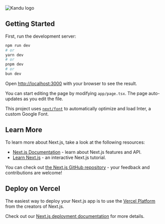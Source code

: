 <picture>
  <source media="(prefers-color-scheme: dark)" srcset="https://github.com/SverreHolmbakken/kandu-app/assets/110482909/f070dbb9-08fa-4833-bf48-fea6a7c632fc">
  <source media="(prefers-color-scheme: light)" srcset="https://github.com/SverreHolmbakken/kandu-app/assets/110482909/a72518d6-aa30-437d-86c6-3b71e0bece23">
  <img alt="Kandu logo" src="https://github.com/SverreHolmbakken/kandu-app/assets/110482909/a72518d6-aa30-437d-86c6-3b71e0bece23">
</picture>

## Getting Started

First, run the development server:

```bash
npm run dev
# or
yarn dev
# or
pnpm dev
# or
bun dev
```

Open [http://localhost:3000](http://localhost:3000) with your browser to see the result.

You can start editing the page by modifying `app/page.tsx`. The page auto-updates as you edit the file.

This project uses [`next/font`](https://nextjs.org/docs/basic-features/font-optimization) to automatically optimize and load Inter, a custom Google Font.

## Learn More

To learn more about Next.js, take a look at the following resources:

- [Next.js Documentation](https://nextjs.org/docs) - learn about Next.js features and API.
- [Learn Next.js](https://nextjs.org/learn) - an interactive Next.js tutorial.

You can check out [the Next.js GitHub repository](https://github.com/vercel/next.js/) - your feedback and contributions are welcome!

## Deploy on Vercel

The easiest way to deploy your Next.js app is to use the [Vercel Platform](https://vercel.com/new?utm_medium=default-template&filter=next.js&utm_source=create-next-app&utm_campaign=create-next-app-readme) from the creators of Next.js.

Check out our [Next.js deployment documentation](https://nextjs.org/docs/deployment) for more details.
